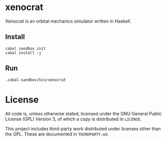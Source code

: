 # xenocrat

Xenocrat is an orbital mechanics simulator written in Haskell.

## Install
    cabal sandbox init
    cabal install -j

## Run
    .cabal-sandbox/bin/xenocrat

# License

All code is, unless otherwise stated, licensed under the
GNU General Public License (GPL) Version 3,
of which a copy is distributed in `LICENSE`.

This project includes third-party work distributed under licenses other than the GPL.
These are documented in `THIRDPARTY.md`.
